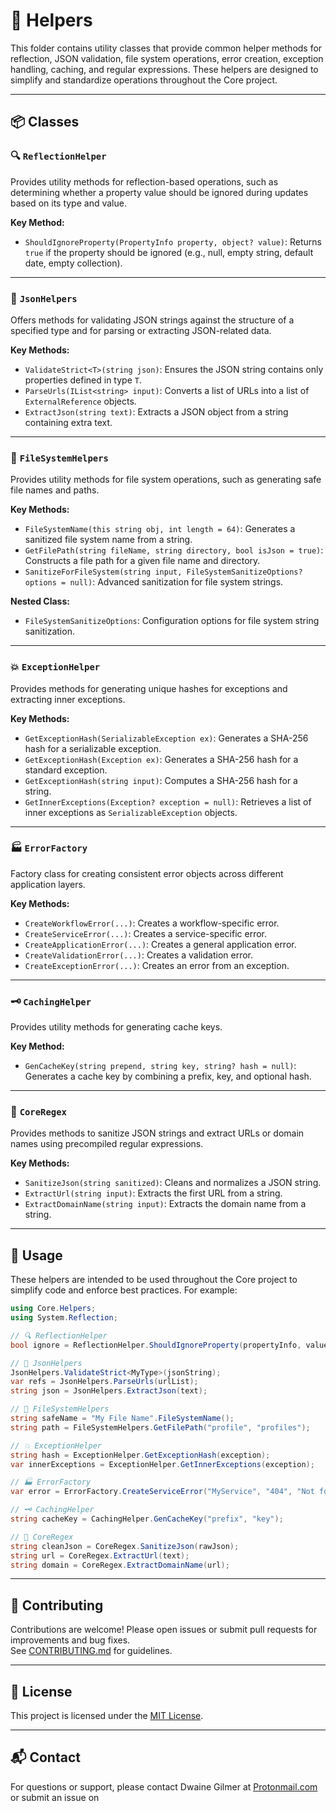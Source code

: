 ﻿# 🧠 Helpers

This folder contains utility classes that provide common helper methods for reflection, JSON validation, file system operations, error creation, exception handling, caching, and regular expressions. These helpers are designed to simplify and standardize operations throughout the Core project.

---

## 📦 Classes

### 🔍 `ReflectionHelper`
Provides utility methods for reflection-based operations, such as determining whether a property value should be ignored during updates based on its type and value.

**Key Method:**
- `ShouldIgnoreProperty(PropertyInfo property, object? value)`: Returns `true` if the property should be ignored (e.g., null, empty string, default date, empty collection).

---

### 🧾 `JsonHelpers`
Offers methods for validating JSON strings against the structure of a specified type and for parsing or extracting JSON-related data.

**Key Methods:**
- `ValidateStrict<T>(string json)`: Ensures the JSON string contains only properties defined in type `T`.
- `ParseUrls(IList<string> input)`: Converts a list of URLs into a list of `ExternalReference` objects.
- `ExtractJson(string text)`: Extracts a JSON object from a string containing extra text.

---

### 📁 `FileSystemHelpers`
Provides utility methods for file system operations, such as generating safe file names and paths.

**Key Methods:**
- `FileSystemName(this string obj, int length = 64)`: Generates a sanitized file system name from a string.
- `GetFilePath(string fileName, string directory, bool isJson = true)`: Constructs a file path for a given file name and directory.
- `SanitizeForFileSystem(string input, FileSystemSanitizeOptions? options = null)`: Advanced sanitization for file system strings.

**Nested Class:**
- `FileSystemSanitizeOptions`: Configuration options for file system string sanitization.

---

### 💥 `ExceptionHelper`
Provides methods for generating unique hashes for exceptions and extracting inner exceptions.

**Key Methods:**
- `GetExceptionHash(SerializableException ex)`: Generates a SHA-256 hash for a serializable exception.
- `GetExceptionHash(Exception ex)`: Generates a SHA-256 hash for a standard exception.
- `GetExceptionHash(string input)`: Computes a SHA-256 hash for a string.
- `GetInnerExceptions(Exception? exception = null)`: Retrieves a list of inner exceptions as `SerializableException` objects.

---

### 🏭 `ErrorFactory`
Factory class for creating consistent error objects across different application layers.

**Key Methods:**
- `CreateWorkflowError(...)`: Creates a workflow-specific error.
- `CreateServiceError(...)`: Creates a service-specific error.
- `CreateApplicationError(...)`: Creates a general application error.
- `CreateValidationError(...)`: Creates a validation error.
- `CreateExceptionError(...)`: Creates an error from an exception.

---

### 🗝️ `CachingHelper`
Provides utility methods for generating cache keys.

**Key Method:**
- `GenCacheKey(string prepend, string key, string? hash = null)`: Generates a cache key by combining a prefix, key, and optional hash.

---

### 🧩 `CoreRegex`
Provides methods to sanitize JSON strings and extract URLs or domain names using precompiled regular expressions.

**Key Methods:**
- `SanitizeJson(string sanitized)`: Cleans and normalizes a JSON string.
- `ExtractUrl(string input)`: Extracts the first URL from a string.
- `ExtractDomainName(string input)`: Extracts the domain name from a string.

---

## 📝 Usage

These helpers are intended to be used throughout the Core project to simplify code and enforce best practices. For example:

```csharp
using Core.Helpers;
using System.Reflection;

// 🔍 ReflectionHelper
bool ignore = ReflectionHelper.ShouldIgnoreProperty(propertyInfo, value);

// 🧾 JsonHelpers
JsonHelpers.ValidateStrict<MyType>(jsonString);
var refs = JsonHelpers.ParseUrls(urlList);
string json = JsonHelpers.ExtractJson(text);

// 📁 FileSystemHelpers
string safeName = "My File Name".FileSystemName();
string path = FileSystemHelpers.GetFilePath("profile", "profiles");

// 💥 ExceptionHelper
string hash = ExceptionHelper.GetExceptionHash(exception);
var innerExceptions = ExceptionHelper.GetInnerExceptions(exception);

// 🏭 ErrorFactory
var error = ErrorFactory.CreateServiceError("MyService", "404", "Not found");

// 🗝️ CachingHelper
string cacheKey = CachingHelper.GenCacheKey("prefix", "key");

// 🧩 CoreRegex
string cleanJson = CoreRegex.SanitizeJson(rawJson);
string url = CoreRegex.ExtractUrl(text);
string domain = CoreRegex.ExtractDomainName(url);
```

---

## 🤝 Contributing

Contributions are welcome! Please open issues or submit pull requests for improvements and bug fixes.  
See [CONTRIBUTING.md](../../CONTRIBUTING.md) for guidelines.

---

## 📄 License

This project is licensed under the [MIT License](../../LICENSE).

---

## 📬 Contact

For questions or support, please contact Dwaine Gilmer at [Protonmail.com](mailto:dwaine.gilmer@protonmail.com) or submit an issue on